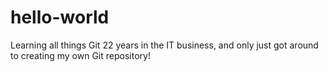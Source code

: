 # hello-world
Learning all things Git
22 years in the IT business, and only just got around to creating my own Git repository!
